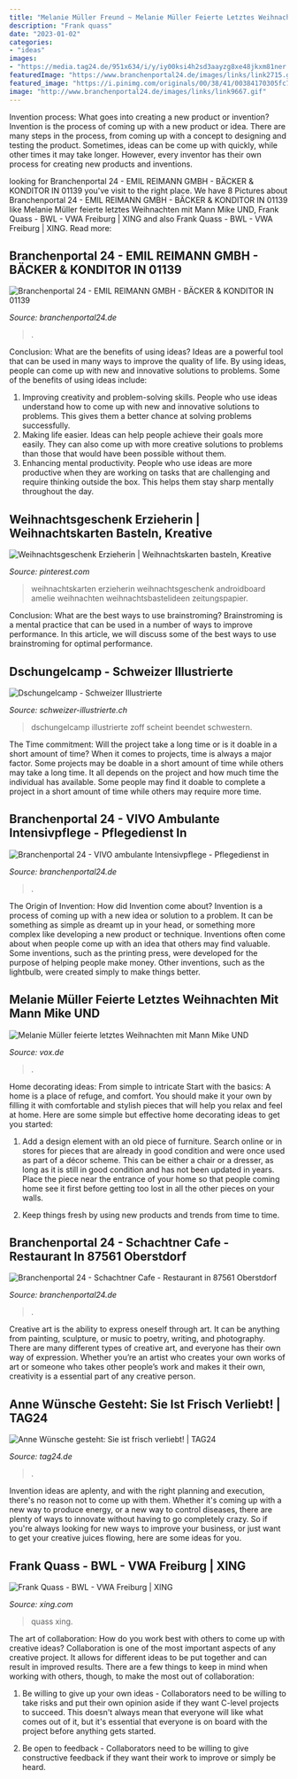 ```yaml
---
title: "Melanie Müller Freund ~ Melanie Müller Feierte Letztes Weihnachten Mit Mann Mike Und"
description: "Frank quass"
date: "2023-01-02"
categories:
- "ideas"
images:
- "https://media.tag24.de/951x634/i/y/iy00ksi4h2sd3aayzg8xe48jkxm81ner.jpg"
featuredImage: "https://www.branchenportal24.de/images/links/link2715.gif"
featured_image: "https://i.pinimg.com/originals/00/38/41/00384170305fc768847f3586e54b78d7.jpg"
image: "http://www.branchenportal24.de/images/links/link9667.gif"
---
```



Invention process: What goes into creating a new product or invention?
Invention is the process of coming up with a new product or idea. There are many steps in the process, from coming up with a concept to designing and testing the product. Sometimes, ideas can be come up with quickly, while other times it may take longer. However, every inventor has their own process for creating new products and inventions.

	

		
looking for Branchenportal 24 - EMIL REIMANN GMBH - BÄCKER &amp; KONDITOR IN 01139 you've visit to the right place. We have 8 Pictures about Branchenportal 24 - EMIL REIMANN GMBH - BÄCKER &amp; KONDITOR IN 01139 like Melanie Müller feierte letztes Weihnachten mit Mann Mike UND, Frank Quass - BWL - VWA Freiburg | XING and also Frank Quass - BWL - VWA Freiburg | XING. Read more:
		
    
## Branchenportal 24 - EMIL REIMANN GMBH - BÄCKER &amp; KONDITOR IN 01139

<img loading=lazy src="http://www.branchenportal24.de/images/links/link9667.gif" onerror="this.onerror=null;this.src='https://tse2.mm.bing.net/th?id=OIP.WZc4Y5GwKS__YS6qDBE9KwAAAA&amp;pid=15.1';" alt="Branchenportal 24 - EMIL REIMANN GMBH - BÄCKER &amp; KONDITOR IN 01139">

_Source: branchenportal24.de_

>. 

	

Conclusion: What are the benefits of using ideas?
Ideas are a powerful tool that can be used in many ways to improve the quality of life. By using ideas, people can come up with new and innovative solutions to problems. Some of the benefits of using ideas include: 
1) Improving creativity and problem-solving skills. People who use ideas understand how to come up with new and innovative solutions to problems. This gives them a better chance at solving problems successfully. 
2) Making life easier. Ideas can help people achieve their goals more easily. They can also come up with more creative solutions to problems than those that would have been possible without them. 
3) Enhancing mental productivity. People who use ideas are more productive when they are working on tasks that are challenging and require thinking outside the box. This helps them stay sharp mentally throughout the day.

    
## Weihnachtsgeschenk Erzieherin | Weihnachtskarten Basteln, Kreative

<img loading=lazy src="https://i.pinimg.com/originals/00/38/41/00384170305fc768847f3586e54b78d7.jpg" onerror="this.onerror=null;this.src='https://tse1.mm.bing.net/th?id=OIP.NfUI_GHs73VSQbacIdfpAwHaKG&amp;pid=15.1';" alt="Weihnachtsgeschenk Erzieherin | Weihnachtskarten basteln, Kreative">

_Source: pinterest.com_

>weihnachtskarten erzieherin weihnachtsgeschenk androidboard amelie weihnachten weihnachtsbastelideen zeitungspapier. 

	

Conclusion: What are the best ways to use brainstroming?
Brainstroming is a mental practice that can be used in a number of ways to improve performance. In this article, we will discuss some of the best ways to use brainstroming for optimal performance.

    
## Dschungelcamp - Schweizer Illustrierte

<img loading=lazy src="https://cdn.schweizer-illustrierte.ch/sites/default/files/styles/2x3_305/public/si/teaser-images/daniela_katzenberger_portrat.jpg" onerror="this.onerror=null;this.src='https://tse1.mm.bing.net/th?id=OIP.yVKUyNAFshJNfWnqLo20iAAAAA&amp;pid=15.1';" alt="Dschungelcamp - Schweizer Illustrierte">

_Source: schweizer-illustrierte.ch_

>dschungelcamp illustrierte zoff scheint beendet schwestern. 

	

The Time commitment: Will the project take a long time or is it doable in a short amount of time?
When it comes to projects, time is always a major factor. Some projects may be doable in a short amount of time while others may take a long time. It all depends on the project and how much time the individual has available. Some people may find it doable to complete a project in a short amount of time while others may require more time.

    
## Branchenportal 24 - VIVO Ambulante Intensivpflege - Pflegedienst In

<img loading=lazy src="https://www.branchenportal24.de/images/links/link2715.gif" onerror="this.onerror=null;this.src='https://tse4.mm.bing.net/th?id=OIP.SNU5ndlRIo5MUVuyUQr5MwHaIG&amp;pid=15.1';" alt="Branchenportal 24 - VIVO ambulante Intensivpflege - Pflegedienst in">

_Source: branchenportal24.de_

>. 

	

The Origin of Invention: How did Invention come about?
Invention is a process of coming up with a new idea or solution to a problem. It can be something as simple as dreamt up in your head, or something more complex like developing a new product or technique. Inventions often come about when people come up with an idea that others may find valuable. Some inventions, such as the printing press, were developed for the purpose of helping people make money. Other inventions, such as the lightbulb, were created simply to make things better.

    
## Melanie Müller Feierte Letztes Weihnachten Mit Mann Mike UND

<img loading=lazy src="https://aisvox-a.akamaihd.net/vms/619f21bc109cd8500e703512/26-1/27-1yk13p/2540x1429/3008/melanie-mueller-beim-knutschen-mit-einem-anderen-erwischt.jpg" onerror="this.onerror=null;this.src='https://tse2.mm.bing.net/th?id=OIP.5krWzcrknWOF78_cywa6pgHaEK&amp;pid=15.1';" alt="Melanie Müller feierte letztes Weihnachten mit Mann Mike UND">

_Source: vox.de_

>. 

	

Home decorating ideas: From simple to intricate
Start with the basics: A home is a place of refuge, and comfort. You should make it your own by filling it with comfortable and stylish pieces that will help you relax and feel at home. Here are some simple but effective home decorating ideas to get you started:
1. Add a design element with an old piece of furniture. Search online or in stores for pieces that are already in good condition and were once used as part of a décor scheme. This can be either a chair or a dresser, as long as it is still in good condition and has not been updated in years. Place the piece near the entrance of your home so that people coming home see it first before getting too lost in all the other pieces on your walls.

2. Keep things fresh by using new products and trends from time to time.

    
## Branchenportal 24 - Schachtner Cafe - Restaurant In 87561 Oberstdorf

<img loading=lazy src="https://www.branchenportal24.de/images/links/link9319.gif" onerror="this.onerror=null;this.src='https://tse3.mm.bing.net/th?id=OIP.clYtNhkEobTTTlyawL4vUwAAAA&amp;pid=15.1';" alt="Branchenportal 24 - Schachtner Cafe - Restaurant in 87561 Oberstdorf">

_Source: branchenportal24.de_

>. 

	

Creative art is the ability to express oneself through art. It can be anything from painting, sculpture, or music to poetry, writing, and photography. There are many different types of creative art, and everyone has their own way of expression. Whether you’re an artist who creates your own works of art or someone who takes other people’s work and makes it their own, creativity is a essential part of any creative person.

    
## Anne Wünsche Gesteht: Sie Ist Frisch Verliebt! | TAG24

<img loading=lazy src="https://media.tag24.de/951x634/i/y/iy00ksi4h2sd3aayzg8xe48jkxm81ner.jpg" onerror="this.onerror=null;this.src='https://tse3.mm.bing.net/th?id=OIP.vneuXMaGq853mFoozIMgbgHaE8&amp;pid=15.1';" alt="Anne Wünsche gesteht: Sie ist frisch verliebt! | TAG24">

_Source: tag24.de_

>. 

	

Invention ideas are aplenty, and with the right planning and execution, there's no reason not to come up with them. Whether it's coming up with a new way to produce energy, or a new way to control diseases, there are plenty of ways to innovate without having to go completely crazy. So if you're always looking for new ways to improve your business, or just want to get your creative juices flowing, here are some ideas for you.

    
## Frank Quass - BWL - VWA Freiburg | XING

<img loading=lazy src="https://profile-images.xing.com/images/edbc37b4fd10a5c57fe4df5c5a9e2b67-3/frank-quass.256x256.jpg" onerror="this.onerror=null;this.src='https://tse4.mm.bing.net/th?id=OIP.Q3cdTrPRtZIg3E4V3XDdvgAAAA&amp;pid=15.1';" alt="Frank Quass - BWL - VWA Freiburg | XING">

_Source: xing.com_

>quass xing. 

	

The art of collaboration: How do you work best with others to come up with creative ideas?
Collaboration is one of the most important aspects of any creative project. It allows for different ideas to be put together and can result in improved results. There are a few things to keep in mind when working with others, though, to make the most out of collaboration: 
1. Be willing to give up your own ideas - Collaborators need to be willing to take risks and put their own opinion aside if they want C-level projects to succeed. This doesn't always mean that everyone will like what comes out of it, but it's essential that everyone is on board with the project before anything gets started.

2. Be open to feedback - Collaborators need to be willing to give constructive feedback if they want their work to improve or simply be heard.

